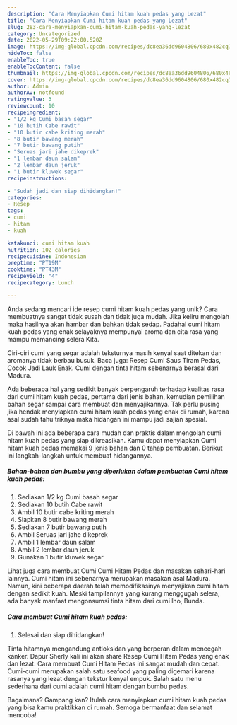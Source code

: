```yaml
---
description: "Cara Menyiapkan Cumi hitam kuah pedas yang Lezat"
title: "Cara Menyiapkan Cumi hitam kuah pedas yang Lezat"
slug: 283-cara-menyiapkan-cumi-hitam-kuah-pedas-yang-lezat
category: Uncategorized
date: 2022-05-29T09:22:00.520Z
image: https://img-global.cpcdn.com/recipes/dc8ea36dd9604806/680x482cq70/cumi-hitam-kuah-pedas-foto-resep-utama.jpg
hideToc: false
enableToc: true
enableTocContent: false
thumbnail: https://img-global.cpcdn.com/recipes/dc8ea36dd9604806/680x482cq70/cumi-hitam-kuah-pedas-foto-resep-utama.jpg
cover: https://img-global.cpcdn.com/recipes/dc8ea36dd9604806/680x482cq70/cumi-hitam-kuah-pedas-foto-resep-utama.jpg
author: Admin
authorAv: notfound
ratingvalue: 3
reviewcount: 10
recipeingredient:
- "1/2 kg Cumi basah segar"
- "10 butih Cabe rawit"
- "10 butir cabe kriting merah"
- "8 butir bawang merah"
- "7 butir bawang putih"
- "Seruas jari jahe dikeprek"
- "1 lembar daun salam"
- "2 lembar daun jeruk"
- "1 butir kluwek segar"
recipeinstructions:

- "Sudah jadi dan siap dihidangkan!"
categories:
- Resep
tags:
- cumi
- hitam
- kuah

katakunci: cumi hitam kuah 
nutrition: 102 calories
recipecuisine: Indonesian
preptime: "PT19M"
cooktime: "PT43M"
recipeyield: "4"
recipecategory: Lunch

---
```





Anda sedang mencari ide resep cumi hitam kuah pedas yang unik? Cara membuatnya sangat tidak susah dan tidak juga mudah. Jika keliru mengolah maka hasilnya akan hambar dan bahkan tidak sedap. Padahal cumi hitam kuah pedas yang enak selayaknya mempunyai aroma dan cita rasa yang mampu memancing selera Kita.





Ciri-ciri cumi yang segar adalah teksturnya masih kenyal saat ditekan dan aromanya tidak berbau busuk. Baca juga: Resep Cumi Saus Tiram Pedas, Cocok Jadi Lauk Enak. Cumi dengan tinta hitam sebenarnya berasal dari Madura.

Ada beberapa hal yang sedikit banyak berpengaruh terhadap kualitas rasa dari cumi hitam kuah pedas, pertama dari jenis bahan, kemudian pemilihan bahan segar sampai cara membuat dan menyajikannya. Tak perlu pusing jika hendak menyiapkan cumi hitam kuah pedas yang enak di rumah, karena asal sudah tahu triknya maka hidangan ini mampu jadi sajian spesial.






Di bawah ini ada beberapa cara mudah dan praktis dalam mengolah cumi hitam kuah pedas yang siap dikreasikan. Kamu dapat menyiapkan Cumi hitam kuah pedas memakai 9 jenis bahan dan 0 tahap pembuatan. Berikut ini langkah-langkah untuk membuat hidangannya.

<!--inarticleads1-->

##### Bahan-bahan dan bumbu yang diperlukan dalam pembuatan Cumi hitam kuah pedas:

1. Sediakan 1/2 kg Cumi basah segar
1. Sediakan 10 butih Cabe rawit
1. Ambil 10 butir cabe kriting merah
1. Siapkan 8 butir bawang merah
1. Sediakan 7 butir bawang putih
1. Ambil Seruas jari jahe dikeprek
1. Ambil 1 lembar daun salam
1. Ambil 2 lembar daun jeruk
1. Gunakan 1 butir kluwek segar


Lihat juga cara membuat Cumi Cumi Hitam Pedas dan masakan sehari-hari lainnya. Cumi hitam ini sebenarnya merupakan masakan asal Madura. Namun, kini beberapa daerah telah memodifikasinya menyajikan cumi hitam dengan sedikit kuah. Meski tampilannya yang kurang menggugah selera, ada banyak manfaat mengonsumsi tinta hitam dari cumi lho, Bunda. 

<!--inarticleads2-->

##### Cara membuat Cumi hitam kuah pedas:


1. Selesai dan siap dihidangkan!

Tinta hitamnya mengandung antioksidan yang berperan dalam mencegah kanker. Dapur Sherly kali ini akan share Resep Cumi Hitam Pedas yang enak dan lezat. Cara membuat Cumi Hitam Pedas ini sangat mudah dan cepat. Cumi-cumi merupakan salah satu seafood yang paling digemari karena rasanya yang lezat dengan tekstur kenyal empuk. Salah satu menu sederhana dari cumi adalah cumi hitam dengan bumbu pedas. 

Bagaimana? Gampang kan? Itulah cara menyiapkan cumi hitam kuah pedas yang bisa kamu praktikkan di rumah. Semoga bermanfaat dan selamat mencoba!
